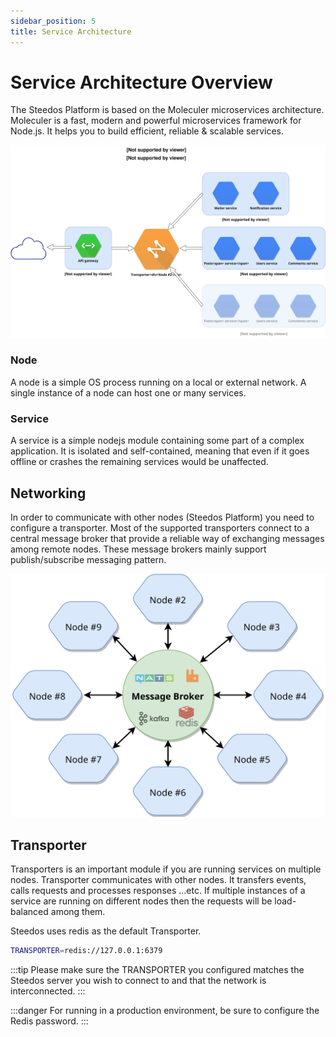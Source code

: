 ```yaml
---
sidebar_position: 5
title: Service Architecture
---
```


# Service Architecture Overview

The Steedos Platform is based on the Moleculer microservices architecture. Moleculer is a fast, modern and powerful microservices framework for Node.js. It helps you to build efficient, reliable & scalable services. 

![](./assets/architectures/mixed.svg)

### Node

A node is a simple OS process running on a local or external network. A single instance of a node can host one or many services.

### Service

A service is a simple nodejs module containing some part of a complex application. It is isolated and self-contained, meaning that even if it goes offline or crashes the remaining services would be unaffected.


## Networking

In order to communicate with other nodes (Steedos Platform) you need to configure a transporter. Most of the supported transporters connect to a central message broker that provide a reliable way of exchanging messages among remote nodes. These message brokers mainly support publish/subscribe messaging pattern.

![Networking](./assets/networking.svg)

## Transporter

Transporters is an important module if you are running services on multiple nodes. Transporter communicates with other nodes. It transfers events, calls requests and processes responses …etc. If multiple instances of a service are running on different nodes then the requests will be load-balanced among them.

Steedos uses redis as the default Transporter.

```bash
TRANSPORTER=redis://127.0.0.1:6379
```
:::tip
Please make sure the TRANSPORTER you configured matches the Steedos server you wish to connect to and that the network is interconnected. 
:::

:::danger
For running in a production environment, be sure to configure the Redis password.
:::